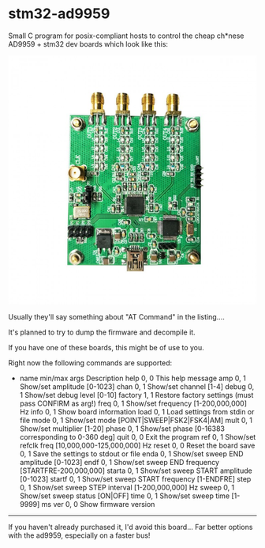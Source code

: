 # stm32-ad9959
Small C program for posix-compliant hosts to control the cheap ch*nese AD9959 + stm32 dev boards which look like this:

![devboard.jpg](https://github.com/pripyatautomations/stm32-ad9959/blob/main/doc/board-001.jpg?raw=true)

Usually they'll say something about "AT Command" in the listing....

It's planned to try to dump the firmware and decompile it.

If you have one of these boards, this might be of use to you.

Right now the following commands are supported:

* name	min/max args	Description
help		0, 0	This help message
amp		0, 1	Show/set amplitude [0-1023]
chan		0, 1	Show/set channel [1-4]
debug		0, 1	Show/set debug level [0-10]
factory		1, 1	Restore factory settings (must pass CONFIRM as arg!)
freq		0, 1	Show/set frequency [1-200,000,000] Hz
info		0, 1	Show board information
load		0, 1	Load settings from stdin or file
mode		0, 1	Show/set mode [POINT|SWEEP|FSK2|FSK4|AM]
mult		0, 1	Show/set multiplier [1-20]
phase		0, 1	Show/set phase [0-16383 corresponding to 0-360 deg]
quit		0, 0	Exit the program
ref		0, 1	Show/set refclk freq [10,000,000-125,000,000] Hz
reset		0, 0	Reset the board
save		0, 1	Save the settings to stdout or file
enda		0, 1	Show/set sweep END amplitude [0-1023]
endf		0, 1	Show/set sweep END frequency [STARTFRE-200,000,000]
starta		0, 1	Show/set sweep START amplitude [0-1023]
startf		0, 1	Show/set sweep START frequency [1-ENDFRE]
step		0, 1	Show/set sweep STEP interval [1-200,000,000] Hz
sweep		0, 1	Show/set sweep status [ON|OFF]
time		0, 1	Show/set sweep time [1-9999] ms
ver		0, 0	Show firmware version
****

If you haven't already purchased it, I'd avoid this board... Far better
options with the ad9959, especially on a faster bus!
